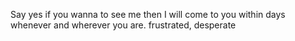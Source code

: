 Say yes if you wanna to see me then I will come to you within days whenever and wherever you are.
frustrated, desperate

